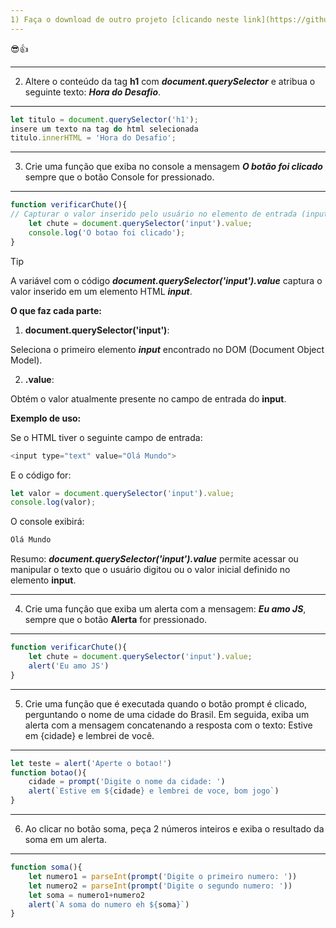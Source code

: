 ```yaml
---
1) Faça o download de outro projeto [clicando neste link](https://github.com/alura-cursos/js-curso-2/tree/desafio_1) e abra no Visual Studio Code.
---
```

😎👍

---
2) Altere o conteúdo da tag **h1** com ***document.querySelector*** e atribua o seguinte texto: ***Hora do Desafio***.
---

````js
let titulo = document.querySelector('h1');
insere um texto na tag do html selecionada
titulo.innerHTML = 'Hora do Desafio';
````

---
3) Crie uma função que exiba no console a mensagem ***O botão foi clicado*** sempre que o botão Console for pressionado.
---

````js
function verificarChute(){
// Capturar o valor inserido pelo usuário no elemento de entrada (input) do HTML, o retorno é um valor booleano.
    let chute = document.querySelector('input').value;
    console.log('O botao foi clicado');
}
````

> [!TIP]
> A variável com o código ***document.querySelector('input').value*** captura o valor inserido em um elemento HTML ***input***.
> 
> **O que faz cada parte:**
>
> 1) **document.querySelector('input')**:
>
> Seleciona o primeiro elemento ***input*** encontrado no DOM (Document Object Model).
>
> 2) **.value**:
>
> Obtém o valor atualmente presente no campo de entrada do **input**.
>
> **Exemplo de uso:**
>
> Se o HTML tiver o seguinte campo de entrada:
>
> ````js
> <input type="text" value="Olá Mundo">
> ````
> E o código for:
> ````js
> let valor = document.querySelector('input').value;
> console.log(valor);
> ````
> O console exibirá:
> ````js
> Olá Mundo
> ````
> Resumo:
> ***document.querySelector('input').value*** permite acessar ou manipular o texto que o usuário digitou
> ou o valor inicial definido no elemento **input**.

---
4) Crie uma função que exiba um alerta com a mensagem: ***Eu amo JS***, sempre que o botão **Alerta** for pressionado.
---

````js
function verificarChute(){
    let chute = document.querySelector('input').value;
    alert('Eu amo JS')
}
````

---
5) Crie uma função que é executada quando o botão prompt é clicado, perguntando o nome de uma cidade do Brasil.
Em seguida, exiba um alerta com a mensagem concatenando a resposta com o texto: Estive em {cidade} e lembrei de você.
---

````js
let teste = alert('Aperte o botao!')
function botao(){
    cidade = prompt('Digite o nome da cidade: ')
    alert(`Estive em ${cidade} e lembrei de voce, bom jogo`)
}
````

---
6) Ao clicar no botão soma, peça 2 números inteiros e exiba o resultado da soma em um alerta.
---

````js
function soma(){
    let numero1 = parseInt(prompt('Digite o primeiro numero: '))
    let numero2 = parseInt(prompt('Digite o segundo numero: '))
    let soma = numero1+numero2
    alert(`A soma do numero eh ${soma}`)
}
````

